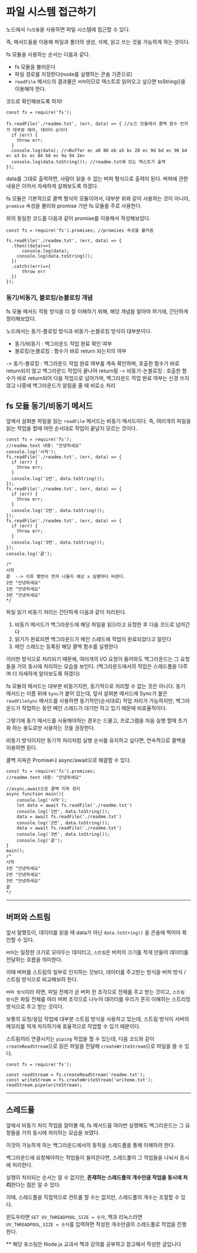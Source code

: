 # 파일 시스템 접근하기

노드에서 `fs모듈`을 사용하면 파일 시스템에 접근할 수 있다.

즉, 메서드들을 이용해 파일과 폴더의 생성, 삭제, 읽고 쓰는 것을 가능하게 하는 것이다.

fs 모듈을 사용하는 순서는 다음과 같다.

- fs 모듈을 불러온다
- 파일 경로를 지정한다(node를 실행하는 콘솔 기준으로)
- `readFile` 메서드의 결과물은 `버퍼`이므로 텍스트로 읽어오고 싶으면 toString()을 이용해야 한다.

코드로 확인해보도록 하자!

```JS
const fs = require('fs');

fs.readFile('./readme.txt', (err, data) => { //노드 모듈에서 콜백 함수 인자가 대부분 에러, 데이터 순이다
  if (err) {
    throw err;
  }
  console.log(data); //<Buffer ec a0 80 eb a5 bc 20 ec 9d bd ec 96 b4 ec a3 bc ec 84 b8 ec 9a 94 2e>
  console.log(data.toString()); //readme.txt에 있는 텍스트가 출력
});
```
data를 그대로 출력하면, 사람이 읽을 수 없는 버퍼 형식으로 출력이 된다. 버퍼에 관한 내용은 이어서 자세하게 살펴보도록 하겠다.

fs 모듈은 기본적으로 콜백 형식의 모듈이어서, 대부분 위와 같이 사용하는 것이 아니라, `promise` 속성을 불러와 promise 기반 fs 모듈을 주로 사용한다.

위의 동일한 코드를 다음과 같이 promise를 이용해서 작성해보았다.

```JS
const fs = require('fs').promises; //promises 속성을 불러옴

fs.readFile('./readme.txt', (err, data) => { 
  .then((data)=>{
      console.log(data);
    console.log(data.toString());
  })
  .catch((err)=>{
      throw err
  })
});
```

### 동기/비동기, 블로킹/논블로킹 개념

fs 모듈 메서드 작동 방식을 더 잘 이해하기 위해, 해당 개념을 알아야 하기에, 간단하게 정리해보았다.

노드에서는 동기-블로킹 방식과 비동기-논블로킹 방식이 대부분이다.

- 동기/비동기 : 백그라운드 작업 완료 확인 여부
- 블로킹/논블로킹 : 함수가 바로 return 되는지의 여부

-> 동기-블로킹 : 백그라운드 작업 완료 여부를 계속 확인하며, 호출한 함수가 바로 return되지 않고 백그라운드 작업이 끝나야 return됨
-> 비동기-논블로킹 : 호출한 함수가 바로 return되어 다음 작업으로 넘어가며, 백그라운드 작업 완료 여부는 신경 쓰지 않고 나중에 백그라운드가 알림을 줄 때 비로소 처리

## fs 모듈 동기/비동기 메서드

앞에서 살펴본 파일을 읽는 `readFile` 메서드는 비동기 메서드이다. 즉, 여러개의 파일을 읽는 작업을 할때 어떤 순서대로 작업이 끝날지 모르는 것이다. 

```JS
const fs = require('fs');
//readme.text 내용: "안녕하세요"
console.log('시작');
fs.readFile('./readme.txt', (err, data) => {
  if (err) {
    throw err;
  }
  console.log('1번', data.toString());
});
fs.readFile('./readme.txt', (err, data) => {
  if (err) {
    throw err;
  }
  console.log('2번', data.toString());
});
fs.readFile('./readme.txt', (err, data) => {
  if (err) {
    throw err;
  }
  console.log('3번', data.toString());
});
console.log('끝');

/*
시작
끝  --> 이후 몇번이 먼저 나올지 예상 x 실행마다 바뀐다.
2번 "안녕하세요"
1번 "안녕하세요"
3번 "안녕하세요"
*/
```
파일 읽기 비동기 처리는 간단하게 다음과 같이 처리된다.

1. 비동기 메서드가 백그라운드에 해당 파일을 읽으라고 요청한 후 다음 코드로 넘어간다
2. 읽기가 완료되면 백그라운드가 메인 스레드에 작업이 완료되었다고 알린다
3. 메인 스레드는 등록된 해당 콜백 함수를 실행한다

이러한 방식으로 처리되기 때문에, 여러개의 I/O 요청이 들어와도 백그라운드는 그 요청들을 거의 동시에 처리하는 모습을 보인다. 
(백그라운드에서의 작업은 스레드풀을 다루며 더 자세하게 알아보도록 하겠다)

fs 모듈의 메서드는 대부분 비동기지만, 동기적으로 처리할 수 없는 것은 아니다. 
동기 메서드는 이름 뒤에 `Sync`가 붙어 있는데,
앞서 살펴본 메서드에 Sync가 붙은 `readFileSync` 메서드를 사용하면 동기적인(순서대로) 작업 처리가 가능하지만, 백그라운드가 작업하는 동안 메인 스레드가 대기만 하고 있기 때문에 비효율적이다.

그렇기에 동기 메서드를 사용해야하는 경우는 드물고, 프로그램을 처음 실행 할때 초기화 하는 용도로만 사용하는 것을 권장한다.

비동기 방식이지만 동기적 처리처럼 실행 순서를 유지하고 싶다면, 연속적으로 콜백을 이용하면 된다.

콜백 지옥은 Promise나 async/await으로 해결할 수 있다.

```JS
const fs = require('fs').promises;
//readme.text 내용: "안녕하세요"

//async,await으로 콜백 지옥 정리
async function main(){
    console.log('시작');
    let data = await fs.readFile('./readme.txt')
    console.log('1번', data.toString());
    data = await fs.readFile('./readme.txt')
    console.log('2번', data.toString());
    data = await fs.readFile('./readme.txt')
    console.log('3번', data.toString());
    console.log('끝');
}
main();
/*
시작
1번 "안녕하세요"
2번 "안녕하세요"
3번 "안녕하세요"
끝
*/
```

----

## 버퍼와 스트림

앞서 말했듯이, 데이터를 읽을 때 data가 아닌 `data.toString()` 을 콘솔에 찍어야 확인할 수 있다.

`버퍼`는 일정한 크기로 모아두는 데이터고, `스트림`은 버퍼의 크기를 작게 만들어 데이터를 전달하는 흐름을 의미한다.

이때 버퍼를 스트림의 일부로 인지하는 것보다, 데이터를 주고받는 방식을 버퍼 방식 / 스트림 방식으로 비교해보려 한다.

`버퍼 방식`이라 하면, 파일 전체가 곧 버퍼 한 조각으로 전체를 주고 받는 것이고, `스트림 방식`은 파일 전체를 여러 버퍼 조각으로 나누어 데이터를 우리가 흔히 이해하는 스트리밍 방식으로 주고 받는 것이다.

보통의 요청/응답 작업에 대부분 스트림 방식을 사용하고 있는데, 스트림 방식이 서버의 메모리를 적게 차지하기에 효율적으로 작업할 수 있기 때문이다.

스트림끼리 연결시키는 `piping` 작업을 할 수 있는데, 다음 코드와 같이 `createReadStream`으로 읽은 파일을 전달해 `createWriteStream`으로 파일을 쓸 수 있다.

```JS
const fs = require('fs');

const readStream = fs.createReadStream('readme.txt');
const writeStream = fs.createWriteStream('writeme.txt');
readStream.pipe(writeStream);
```

----

## 스레드풀

앞에서 비동기 처리 작업을 알아볼 때, fs 메서드를 여러번 실행해도 백그라운드는 그 요청들을 거의 동시에 처리하는 모습을 보였다.

이것이 가능하게 하는 백그라운드에서의 동작을 스레드풀을 통해 이해하려 한다.

백그라운드에 요청해야하는 작업들이 들어온다면, 스레드풀이 그 작업들을 나눠서 동시에 처리한다. 

실행이 처리되는 순서는 알 수 없지만, **존재하는 스레드풀의 개수만큼 작업을 동시에 처리**한다는 점은 알 수 있다.

이때, 스레드풀을 직접적으로 컨트롤 할 수는 없지만, 스레드풀의 개수는 조절할 수 있다.

윈도우라면 `SET UV_THREADPOOL_SIZE = 숫자`, 맥과 리눅스라면 `UV_THREADPOOL_SIZE = 숫자`를 입력하면 작성한 개수만큼의 스레드풀로 작업을 진행한다.





** 해당 포스팅은 Node.js 교과서 책과 강의를 공부하고 참고해서 작성한 글입니다

